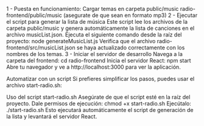 1 - Puesta en funcionamiento:
Cargar temas en carpeta public/music
radio-frontend/public/music 
(asegurate de que sean en formato mp3)
2 - Ejecutar el script para generar la lista de música
Este script lee los archivos de la carpeta public/music y genera automáticamente la lista de canciones en el archivo musicList.json.
Ejecuta el siguiente comando desde la raíz del proyecto:
node generateMusicList.js
Verifica que el archivo radio-frontend/src/musicList.json se haya actualizado correctamente con los nombres de los temas.
3 - Iniciar el servidor de desarrollo
Navega a la carpeta del frontend:
cd radio-frontend
Inicia el servidor React:
npm start
Abre tu navegador y ve a http://localhost:3000 para ver la aplicación.

Automatizar con un script
Si prefieres simplificar los pasos, puedes usar el archivo start-radio.sh:

Uso del script start-radio.sh
Asegúrate de que el script esté en la raíz del proyecto.
Dale permisos de ejecución:
chmod +x start-radio.sh
Ejecútalo:
./start-radio.sh
Esto ejecutará automáticamente el script de generación de la lista y levantará el servidor React.





